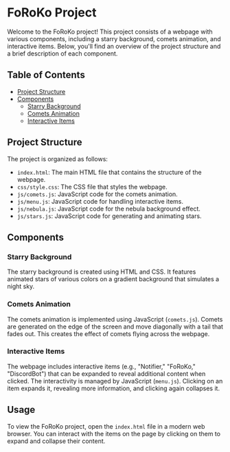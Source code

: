 # FoRoKo Project 

Welcome to the FoRoKo project! This project consists of a webpage with various components, including a starry background, comets animation, and interactive items. Below, you'll find an overview of the project structure and a brief description of each component.

## Table of Contents

- [Project Structure](#project-structure)
- [Components](#components)
  - [Starry Background](#starry-background)
  - [Comets Animation](#comets-animation)
  - [Interactive Items](#interactive-items)

## Project Structure

The project is organized as follows:

- `index.html`: The main HTML file that contains the structure of the webpage.
- `css/style.css`: The CSS file that styles the webpage.
- `js/comets.js`: JavaScript code for the comets animation.
- `js/menu.js`: JavaScript code for handling interactive items.
- `js/nebula.js`: JavaScript code for the nebula background effect.
- `js/stars.js`: JavaScript code for generating and animating stars.

## Components

### Starry Background

The starry background is created using HTML and CSS. It features animated stars of various colors on a gradient background that simulates a night sky.

### Comets Animation

The comets animation is implemented using JavaScript (`comets.js`). Comets are generated on the edge of the screen and move diagonally with a tail that fades out. This creates the effect of comets flying across the webpage.

### Interactive Items

The webpage includes interactive items (e.g., "Notifier," "FoRoKo," "DiscordBot") that can be expanded to reveal additional content when clicked. The interactivity is managed by JavaScript (`menu.js`). Clicking on an item expands it, revealing more information, and clicking again collapses it.

## Usage

To view the FoRoKo project, open the `index.html` file in a modern web browser. You can interact with the items on the page by clicking on them to expand and collapse their content.
